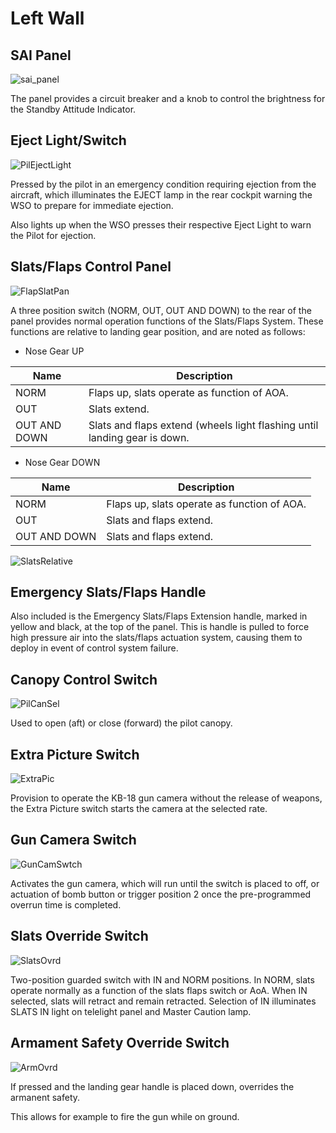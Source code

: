 # Left Wall

## SAI Panel

![sai_panel](../../../img/sai_panel.png)

The panel provides a circuit breaker and a knob to control the brightness for
the Standby Attitude Indicator.

## Eject Light/Switch

![PilEjectLight](../../../img/pilot_eject_light.png)

Pressed by the pilot in an emergency condition requiring ejection from the
aircraft, which illuminates the EJECT lamp in the rear cockpit warning the WSO
to prepare for immediate ejection.

Also lights up when the WSO presses their respective Eject Light to warn the
Pilot for ejection.

## Slats/Flaps Control Panel

![FlapSlatPan](../../../img/FlapSlatPan.png)

A three position switch (NORM, OUT, OUT AND DOWN) to the rear of the panel
provides normal operation functions of the Slats/Flaps System. These functions
are relative to landing gear position, and are noted as follows:

- Nose Gear UP

| Name         | Description                                                               |
| ------------ | ------------------------------------------------------------------------- |
| NORM         | Flaps up, slats operate as function of AOA.                               |
| OUT          | Slats extend.                                                             |
| OUT AND DOWN | Slats and flaps extend (wheels light flashing until landing gear is down. |

- Nose Gear DOWN

| Name         | Description                                 |
| ------------ | ------------------------------------------- |
| NORM         | Flaps up, slats operate as function of AOA. |
| OUT          | Slats and flaps extend.                     |
| OUT AND DOWN | Slats and flaps extend.                     |

![SlatsRelative](../../../img/SlatsRelative.png)

## Emergency Slats/Flaps Handle

Also included is the Emergency Slats/Flaps Extension handle, marked in yellow
and black, at the top of the panel. This is handle is pulled to force high
pressure air into the slats/flaps actuation system, causing them to deploy in
event of control system failure.

## Canopy Control Switch

![PilCanSel](../../../img/PilCanSel.png)

Used to open (aft) or close (forward) the pilot canopy.

## Extra Picture Switch

![ExtraPic](../../../img/ExtraPic.png)

Provision to operate the KB-18 gun camera without the release of weapons, the
Extra Picture switch starts the camera at the selected rate.

## Gun Camera Switch

![GunCamSwtch](../../../img/GunCamSwtch.png)

Activates the gun camera, which will run until the switch is placed to off, or
actuation of bomb button or trigger position 2 once the pre-programmed overrun
time is completed.

## Slats Override Switch

![SlatsOvrd](../../../img/SlatsOvrd.png)

Two-position guarded switch with IN and NORM positions. In NORM, slats operate
normally as a function of the slats flaps switch or AoA. When IN selected, slats
will retract and remain retracted. Selection of IN illuminates SLATS IN light on
telelight panel and Master Caution lamp.

## Armament Safety Override Switch

![ArmOvrd](../../../img/ArmOvrd.png)

If pressed and the landing gear handle is placed down, overrides the armanent
safety.

This allows for example to fire the gun while on ground.
